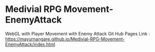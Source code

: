 # Medivial RPG Movement-EnemyAttack
 WebGL with Player Movement with Enemy Attack
Git Hub Pages Link : https://mayurnangare.github.io/Medivial-RPG-Movement-EnemyAttack/index.html
